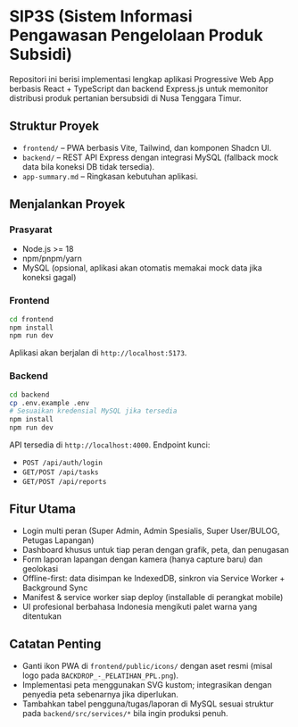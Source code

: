 ﻿# SIP3S (Sistem Informasi Pengawasan Pengelolaan Produk Subsidi)

Repositori ini berisi implementasi lengkap aplikasi Progressive Web App berbasis React + TypeScript dan backend Express.js untuk memonitor distribusi produk pertanian bersubsidi di Nusa Tenggara Timur.

## Struktur Proyek

- `frontend/` – PWA berbasis Vite, Tailwind, dan komponen Shadcn UI.
- `backend/` – REST API Express dengan integrasi MySQL (fallback mock data bila koneksi DB tidak tersedia).
- `app-summary.md` – Ringkasan kebutuhan aplikasi.

## Menjalankan Proyek

### Prasyarat
- Node.js >= 18
- npm/pnpm/yarn
- MySQL (opsional, aplikasi akan otomatis memakai mock data jika koneksi gagal)

### Frontend
```bash
cd frontend
npm install
npm run dev
```
Aplikasi akan berjalan di `http://localhost:5173`.

### Backend
```bash
cd backend
cp .env.example .env
# Sesuaikan kredensial MySQL jika tersedia
npm install
npm run dev
```
API tersedia di `http://localhost:4000`. Endpoint kunci:
- `POST /api/auth/login`
- `GET/POST /api/tasks`
- `GET/POST /api/reports`

## Fitur Utama
- Login multi peran (Super Admin, Admin Spesialis, Super User/BULOG, Petugas Lapangan)
- Dashboard khusus untuk tiap peran dengan grafik, peta, dan penugasan
- Form laporan lapangan dengan kamera (hanya capture baru) dan geolokasi
- Offline-first: data disimpan ke IndexedDB, sinkron via Service Worker + Background Sync
- Manifest & service worker siap deploy (installable di perangkat mobile)
- UI profesional berbahasa Indonesia mengikuti palet warna yang ditentukan

## Catatan Penting
- Ganti ikon PWA di `frontend/public/icons/` dengan aset resmi (misal logo pada `BACKDROP_-_PELATIHAN_PPL.png`).
- Implementasi peta menggunakan SVG kustom; integrasikan dengan penyedia peta sebenarnya jika diperlukan.
- Tambahkan tabel pengguna/tugas/laporan di MySQL sesuai struktur pada `backend/src/services/*` bila ingin produksi penuh.
